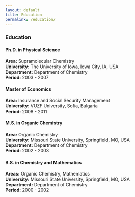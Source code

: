 ```yaml
---
layout: default
title: Education
permalink: /education/
---
```

### Education

#### Ph.D. in Physical Science  
**Area:** Supramolecular Chemistry  
**University:** The University of Iowa, Iowa City, IA, USA  
**Department:** Department of Chemistry  
**Period:** 2003 - 2007  

#### Master of Economics  
**Area:** Insurance and Social Security Management  
**University:** VUZF University, Sofia, Bulgaria  
**Period:** 2008 - 2011  

#### M.S. in Organic Chemistry  
**Area:** Organic Chemistry  
**University:** Missouri State University, Springfield, MO, USA  
**Department:** Department of Chemistry  
**Period:** 2002 - 2003  

#### B.S. in Chemistry and Mathematics  
**Areas:** Organic Chemistry, Mathematics  
**University:** Missouri State University, Springfield, MO, USA  
**Department:** Department of Chemistry  
**Period:** 2000 - 2002  
